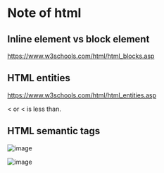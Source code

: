 # Note of html

## Inline element vs block element
https://www.w3schools.com/html/html_blocks.asp

## HTML entities
https://www.w3schools.com/html/html_entities.asp

&lt; or &#60; is less than.

## HTML semantic tags

![image](https://user-images.githubusercontent.com/79841341/171293059-52e8ed90-d3cd-46f2-94ba-66486f858d8c.png)

![image](https://user-images.githubusercontent.com/79841341/171293072-43530ae2-7d15-4086-a5b3-54f826aee2d3.png)
